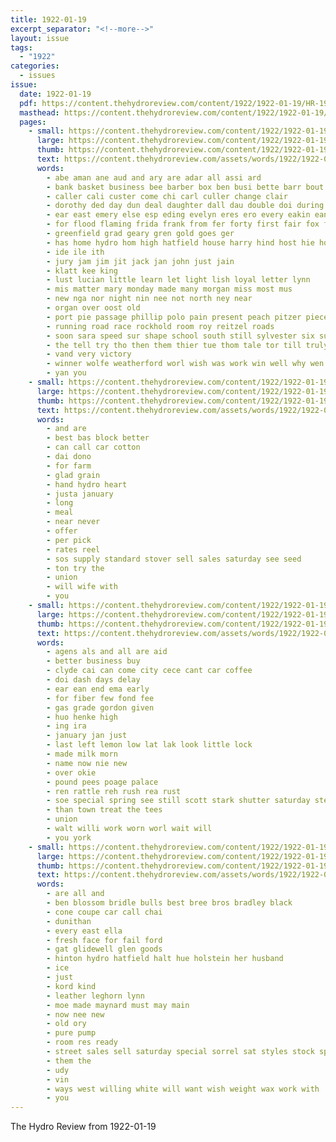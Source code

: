 ```yaml
---
title: 1922-01-19
excerpt_separator: "<!--more-->"
layout: issue
tags:
  - "1922"
categories:
  - issues
issue:
  date: 1922-01-19
  pdf: https://content.thehydroreview.com/content/1922/1922-01-19/HR-1922-01-19.pdf
  masthead: https://content.thehydroreview.com/content/1922/1922-01-19/masthead/HR-1922-01-19.jpg
  pages:
    - small: https://content.thehydroreview.com/content/1922/1922-01-19/small/HR-1922-01-19-01.jpg
      large: https://content.thehydroreview.com/content/1922/1922-01-19/large/HR-1922-01-19-01.jpg
      thumb: https://content.thehydroreview.com/content/1922/1922-01-19/thumbnails/HR-1922-01-19-01.jpg
      text: https://content.thehydroreview.com/assets/words/1922/1922-01-19/HR-1922-01-19-01.txt
      words:
        - abe aman ane aud and ary are adar all assi ard
        - bank basket business bee barber box ben busi bette barr bout been bilis begun bryan but birth
        - caller cali custer come chi carl culler change clair
        - dorothy ded day dun deal daughter dall dau double doi during
        - ear east emery else esp eding evelyn eres ero every eakin ean
        - for flood flaming frida frank from fer forty first fair fox fine
        - greenfield grad geary gren gold goes ger
        - has home hydro hom high hatfield house harry hind host hie hout her hall hae howling hands had hand
        - ide ile ith
        - jury jam jim jit jack jan john just jain
        - klatt kee king
        - lust lucian little learn let light lish loyal letter lynn
        - mis matter mary monday made many morgan miss most mus
        - new nga nor night nin nee not north ney near
        - organ over oost old
        - port pie passage phillip polo pain present peach pitzer piece peace
        - running road race rockhold room roy reitzel roads
        - soon sara speed sur shape school south still sylvester six sunday say surprise show sweet see saturday strong schools
        - the tell try tho then them thier tue thom tale tor till truly thing tim take
        - vand very victory
        - winner wolfe weatherford worl wish was work win well why wen wil with wright walton wah
        - yan you
    - small: https://content.thehydroreview.com/content/1922/1922-01-19/small/HR-1922-01-19-02.jpg
      large: https://content.thehydroreview.com/content/1922/1922-01-19/large/HR-1922-01-19-02.jpg
      thumb: https://content.thehydroreview.com/content/1922/1922-01-19/thumbnails/HR-1922-01-19-02.jpg
      text: https://content.thehydroreview.com/assets/words/1922/1922-01-19/HR-1922-01-19-02.txt
      words:
        - and are
        - best bas block better
        - can call car cotton
        - dai dono
        - for farm
        - glad grain
        - hand hydro heart
        - justa january
        - long
        - meal
        - near never
        - offer
        - per pick
        - rates reel
        - sos supply standard stover sell sales saturday see seed
        - ton try the
        - union
        - will wife with
        - you
    - small: https://content.thehydroreview.com/content/1922/1922-01-19/small/HR-1922-01-19-03.jpg
      large: https://content.thehydroreview.com/content/1922/1922-01-19/large/HR-1922-01-19-03.jpg
      thumb: https://content.thehydroreview.com/content/1922/1922-01-19/thumbnails/HR-1922-01-19-03.jpg
      text: https://content.thehydroreview.com/assets/words/1922/1922-01-19/HR-1922-01-19-03.txt
      words:
        - agens als and all are aid
        - better business buy
        - clyde cai can come city cece cant car coffee
        - doi dash days delay
        - ear ean end ema early
        - for fiber few fond fee
        - gas grade gordon given
        - huo henke high
        - ing ira
        - january jan just
        - last left lemon low lat lak look little lock
        - made milk morn
        - name now nie new
        - over okie
        - pound pees poage palace
        - ren rattle reh rush rea rust
        - soe special spring see still scott stark shutter saturday steel smith ster
        - than town treat the tees
        - union
        - walt willi work worn worl wait will
        - you york
    - small: https://content.thehydroreview.com/content/1922/1922-01-19/small/HR-1922-01-19-04.jpg
      large: https://content.thehydroreview.com/content/1922/1922-01-19/large/HR-1922-01-19-04.jpg
      thumb: https://content.thehydroreview.com/content/1922/1922-01-19/thumbnails/HR-1922-01-19-04.jpg
      text: https://content.thehydroreview.com/assets/words/1922/1922-01-19/HR-1922-01-19-04.txt
      words:
        - are all and
        - ben blossom bridle bulls best bree bros bradley black
        - cone coupe car call chai
        - dunithan
        - every east ella
        - fresh face for fail ford
        - gat glidewell glen goods
        - hinton hydro hatfield halt hue holstein her husband
        - ice
        - just
        - kord kind
        - leather leghorn lynn
        - moe made maynard must may main
        - now nee new
        - old ory
        - pure pump
        - room res ready
        - street sales sell saturday special sorrel sat styles stock spring seer sand sale
        - them the
        - udy
        - vin
        - ways west willing white will want wish weight wax work with
        - you
---
```


The Hydro Review from 1922-01-19

<!--more-->

